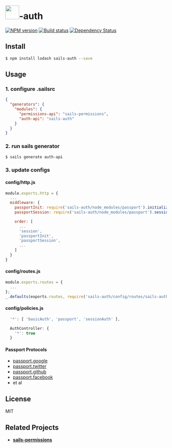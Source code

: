 # <img src="http://cdn.tjw.io/images/sails-logo.png" height='43px' />-auth

[![NPM version][npm-image]][npm-url]
[![Build status][travis-image]][travis-url]
[![Dependency Status][daviddm-image]][daviddm-url]

## Install
```sh
$ npm install lodash sails-auth --save
```

## Usage

### 1. configure .sailsrc

```json
{
  "generators": {
    "modules": {
      "permissions-api": "sails-permissions",
      "auth-api": "sails-auth"
    }
  }
}
```

### 2. run sails generator
```sh
$ sails generate auth-api
```

### 3. update configs

#### config/http.js
```js
module.exports.http = {
  ...
  middleware: {
    passportInit: require('sails-auth/node_modules/passport').initialize(),
    passportSession: require('sails-auth/node_modules/passport').session(),

    order: [
      ...
      'session',
      'passportInit',
      'passportSession',
      ...
    ]
  }
}
```

#### config/routes.js
```js
module.exports.routes = {
  ...
};
_.defaults(exports.routes, require('sails-auth/config/routes/sails-auth'));
```

#### config/policies.js
```js
  '*': [ 'basicAuth', 'passport', 'sessionAuth' ],

  AuthController: {
    '*': true
  }
```

#### Passport Protocols
- [passport.google](http://passportjs.org/guide/google/)
- [passport.twitter](http://passportjs.org/guide/twitter/)
- [passport.github](https://github.com/jaredhanson/passport-github)
- [passport.facebook](http://passportjs.org/guide/facebook/)
- et al

## License
MIT

## Related Projects
- [**sails-permissions**](https://github.com/tjwebb/sails-permissions)

[sails-logo]: http://cdn.tjw.io/images/sails-logo.png
[sails-url]: https://sailsjs.org
[npm-image]: https://img.shields.io/npm/v/sails-auth.svg?style=flat-square
[npm-url]: https://npmjs.org/package/sails-auth
[travis-image]: https://img.shields.io/travis/tjwebb/sails-auth.svg?style=flat-square
[travis-url]: https://travis-ci.org/tjwebb/sails-auth
[daviddm-image]: http://img.shields.io/david/tjwebb/sails-auth.svg?style=flat-square
[daviddm-url]: https://david-dm.org/tjwebb/sails-auth
